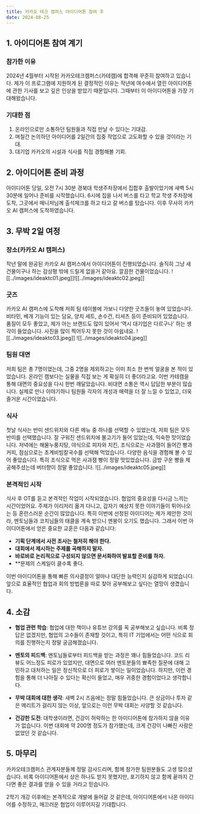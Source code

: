 ```yaml
---
title: 카카오 테크 캠퍼스 아이디어톤 참여 후
date: 2024-08-25
---
```

## 1. 아이디어톤 참여 계기
### 참가한 이유
2024년 4월부터 시작된 카카오테크캠퍼스(카테캠)에 합격해 꾸준히 참여하고 있습니다. 제가 이 프로그램에 지원하게 된 결정적인 이유는 작년에 여수에서 열린 아이디어톤에 관한 기사를 보고 깊은 인상을 받았기 때문입니다. 그때부터 이 아이디어톤을 가장 기대해왔습니다.
### 기대한 점
1. 온라인으로만 소통하던 팀원들과 직접 만날 수 있다는 기대감.
2. 며칠간 논의하던 아이디어를 2일간의 집중 작업으로 고도화할 수 있을 것이라는 기대.
3. 대기업 카카오의 시설과 식사를 직접 경험해볼 기회.

## 2. 아이디어톤 준비 과정
아이디어톤 당일, 오전 7시 30분 경북대 학생주차장에서 집합후 출발이었기에 새벽 5시 30분에 일어나 준비를 시작했습니다. 6시에 집을 나서 버스를 타고 학교 학생 주차장에 도착, 그곳에서 매니저님께 출석체크를 하고 타고 갈 버스를 탔습니다. 이후 무사히 카카오 AI 캠퍼스에 도착하였습니다.
## 3. 무박 2일 여정
### 장소(카카오 AI 캠퍼스)
작년 말에 완공된 카카오 AI 캠퍼스에서 아이디어톤이 진행되었습니다. 솔직히 그냥 새 건물이구나 하는 감상평 밖에 드릴게 없을거 같아요. 깔끔한 건물이었습니다.
![[../images/ideaktc01.jpeg]]![[../images/ideaktc02.jpeg]]

### 굿즈
카카오 AI 캠퍼스에 도착해 저희 팀 테이블에 가보니 다양한 굿즈들이 놓여 있었습니다. 비타민, 베개 기능이 있는 담요, 양치 세트, 손수건, 티셔츠 등이 준비되어 있었습니다. 품질이 모두 좋았고, 제가 아는 브랜드도 많이 있어서 ‘역시 대기업은 다르구나’ 하는 생각이 들었습니다. 사진을 많이 찍어두지 못한 것이 아쉽네요.
![[../images/ideaktc03.jpeg]]
![[../images/ideaktc04.jpeg]]
### 팀원 대면
저희 팀은 총 7명이었는데, 그중 2명을 제외하고는 이미 최소 한 번씩 얼굴을 본 적이 있었습니다. 온라인 캠보다는 실물을 직접 보는 게 확실히 더 좋더라고요. 이번 카테캠을 통해 대면의 중요성을 다시 한번 깨달았습니다. 비대면 소통은 역시 답답한 부분이 많습니다. 실제로 만나 이야기하니 팀원들 각자의 개성과 매력을 더 잘 느낄 수 있었고, 더욱 즐거운 시간이었습니다.

### 식사
첫날 식사는 반미 샌드위치와 다른 메뉴 중 하나를 선택할 수 있었는데, 저희 팀은 모두 반미를 선택했습니다. 잘 구워진 샌드위치에 불고기가 들어 있었는데, 익숙한 맛이었습니다. 저녁에는 해물누룽지탕, 야식으로 피자와 치킨, 조식으로는 사과잼이 들어간 빵과 커피, 점심으로는 초계비빔칼국수를 선택해 먹었습니다. 다양한 음식을 경험해 볼 수 있어 좋았습니다. 특히 조식으로 먹은 사과잼 빵이 정말 맛있었습니다. 금방 구운 빵을 제공해주셨는데 버터향이 정말 좋았습니다.
![[../images/ideaktc05.jpeg]]

### 본격적인 시작
식사 후 OT를 듣고 본격적인 작업이 시작되었습니다. 협업의 중요성을 다시금 느끼는 시간이었어요. 주제가 이리저리 옮겨 다니고, 갑자기 예상치 못한 이야기들이 튀어나오는 등 혼란스러운 순간이 많았습니다. 특히 이번에 선정된 아이디어는 제가 제안한 것이라, 멘토님들과 코치님들의 태클을 계속 받으니 멘붕이 오기도 했습니다. 그래서 이번 아이디어톤에서 얻은 중요한 교훈은 다음과 같습니다:
- **기획 단계에서 사전 조사는 철저히 해야 한다.**
- **대회에서 제시하는 주제를 곡해하지 말자.**
- **바로바로 논리적으로 구성되지 않으면 문서화하여 발표할 준비를 하자.**
- **문제의 스케일이 클수록 좋다.

이번 아이디어톤을 통해 빠른 의사결정이 얼마나 대단한 능력인지 실감하게 되었습니다. 앞으로 효율적인 협업과 회의 방법론을 따로 찾아 공부해보고 싶다는 열망이 생겼습니다.

## 4. 소감
- **협업 관련 학습**: 협업에 대한 책이나 유튜브 강의를 꼭 공부해보고 싶습니다. 비록 정답은 없겠지만, 협업의 고수들이 존재할 것이고, 특히 IT 기업에서는 어떤 식으로 회의를 진행하는지 정말 궁금해졌습니다.

- **멘토의 피드백**: 멘토님들로부터 피드백을 받는 과정은 꽤나 힘들었습니다. 코드 리뷰도 어느정도 피로가 있었지만, 대면으로 여러 멘토분들의 뾰족한 질문에 대해 고민하고 대처하는 일은 정신적으로 더 피로가 쌓이는 일이었습니다. 하지만, 이런 경험을 통해 더 나아질 수 있다는 확신이 들었고, 매우 귀중한 경험이었다고 생각합니다.

- **무박 대회에 대한 생각**: 새벽 2시 즈음에는 정말 힘들었습니다. 큰 상금이나 투자 같은 메리트가 걸리지 않는 이상, 앞으로는 이런 무박 대회는 사양할 것 같습니다.

- **건강한 도전**: 대학생이라면, 건강이 허락하는 한 아이디어톤에 참가하지 않을 이유가 없습니다. 이번 대회에 약 200명 정도가 참가했는데, 크게 건강이 나빠진 사람은 없었던 것 같습니다.

## 5. 마무리
카카오테크캠퍼스 관계자분들께 정말 감사드리며, 함께 참가한 팀원분들도 고생 많으셨습니다. 비록 아이디어톤에서 상은 하나도 받지 못했지만, 포기하지 않고 함께 끝까지 간다면 좋은 결과를 얻을 수 있을 거라고 믿습니다. 

2학기 개강 이후에는 본격적으로 개발에 들어갈 것 같은데, 아이디어톤에서 나온 아이디어를 수정하고, 매끄러운 협업이 이루어지길 기대합니다.